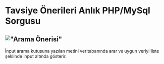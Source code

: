 # Tavsiye Önerileri Anlık PHP/MySql Sorgusu
!["Arama Önerisi"](https://patika-prod.s3-eu-central-1.amazonaws.com/userFiles/mhmtz/projects/ib6hYGexCConWsc8d-inputjs)
---
İnput arama kutusuna yazılan metini veritabanında arar ve uygun veriyi liste şeklinde input altında gösterir.
